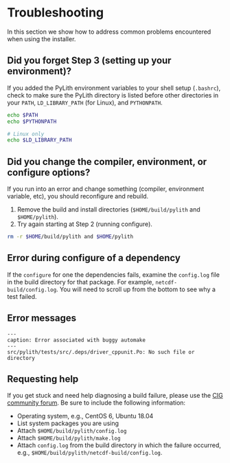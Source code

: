 # Troubleshooting

In this section we show how to address common problems encountered when using the installer.

## Did you forget Step 3 (setting up your environment)?

If you added the PyLith environment variables to your shell setup (`.bashrc`), check to make sure the PyLith directory is listed before other directories in your `PATH`, `LD_LIBRARY_PATH` (for Linux), and `PYTHONPATH`.

```bash
echo $PATH
echo $PYTHONPATH

# Linux only
echo $LD_LIBRARY_PATH
```

## Did you change the compiler, environment, or configure options?

If you run into an error and change something (compiler, environment variable, etc), you should reconfigure and rebuild.

1. Remove the build and install directories (`$HOME/build/pylith` and `$HOME/pylith`).
2. Try again starting at Step 2 (running configure).

```bash
rm -r $HOME/build/pylith and $HOME/pylith
```

## Error during configure of a dependency

If the `configure` for one the dependencies fails, examine the `config.log` file in the build directory for that package. For example, `netcdf-build/config.log`. You will need to scroll up from the bottom to see why a test failed.

## Error messages

```{code-block} bash
---
caption: Error associated with buggy automake
---
src/pylith/tests/src/.deps/driver_cppunit.Po: No such file or directory
```

## Requesting help

If you get stuck and need help diagnosing a build failure, please use the [CIG community forum](https://community.geodynamics.org/c/pylith/). Be sure to include the following information:

  * Operating system, e.g., CentOS 6, Ubuntu 18.04
  * List system packages you are using
  * Attach `$HOME/build/pylith/config.log`
  * Attach `$HOME/build/pylith/make.log`
  * Attach `config.log` from the build directory in which the failure occurred, e.g., `$HOME/build/pylith/netcdf-build/config.log`.
